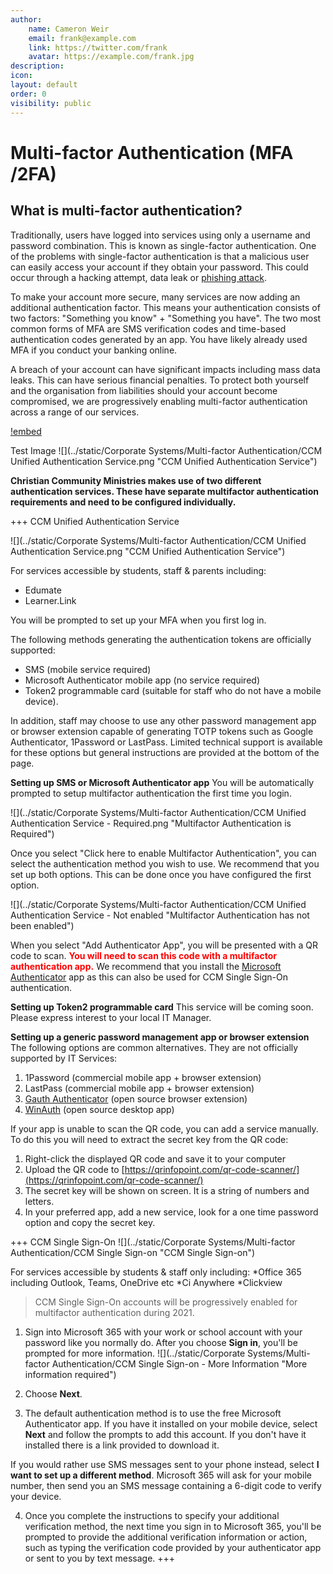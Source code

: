 ```yaml
---
author:
    name: Cameron Weir
    email: frank@example.com
    link: https://twitter.com/frank
    avatar: https://example.com/frank.jpg
description: 
icon: 
layout: default
order: 0
visibility: public
---
```

# Multi-factor Authentication (MFA /2FA)

## What is multi-factor authentication?

Traditionally, users have logged into services using only a username and password combination. This is known as single-factor authentication. One of the problems with single-factor authentication is that a malicious user can easily access your account if they obtain your password. This could occur through a hacking attempt, data leak or [phishing attack](https://ovic.vic.gov.au/privacy/for-agencies/guidance-and-resources/what-are-phishing-attacks-and-how-to-protect-against-them/).

To make your account more secure, many services are now adding an additional authentication factor. This means your authentication consists of two factors: "Something you know" + "Something you have". The two most common forms of MFA are SMS verification codes and time-based authentication codes generated by an app. You have likely already used MFA if you conduct your banking online.

A breach of your account can have significant impacts including mass data leaks. This can have serious financial penalties. To protect both yourself and the organisation from liabilities should your account become compromised, we are progressively enabling multi-factor authentication across a range of our services.

[!embed](https://www.microsoft.com/en-us/videoplayer/embed/RE4CQKG?pid=ocpVideo0-innerdiv-oneplayer&postJsllMsg=true&maskLevel=20&market=en-us)

Test Image
![](../static/Corporate Systems/Multi-factor Authentication/CCM Unified Authentication Service.png "CCM Unified Authentication Service")

**Christian Community Ministries makes use of two different authentication services. These have separate multifactor authentication requirements and need to be configured individually.**

+++ CCM Unified Authentication Service

![](../static/Corporate Systems/Multi-factor Authentication/CCM Unified Authentication Service.png "CCM Unified Authentication Service")

For services accessible by students, staff & parents including:
- Edumate
- Learner.Link

You will be prompted to set up your MFA when you first log in.

The following methods generating the authentication tokens are officially supported:
- SMS (mobile service required)
- Microsoft Authenticator mobile app (no service required)
- Token2 programmable card (suitable for staff who do not have a mobile device).

In addition, staff may choose to use any other password management app or browser extension capable of generating TOTP tokens such as Google Authenticator, 1Password or LastPass. Limited technical support is available for these options but general instructions are provided at the bottom of the page.

**Setting up SMS or Microsoft Authenticator app**
You will be automatically prompted to setup multifactor authentication the first time you login.

![](../static/Corporate Systems/Multi-factor Authentication/CCM Unified Authentication Service - Required.png "Multifactor Authentication is Required")

Once you select "Click here to enable Multifactor Authentication", you can select the authentication method you wish to use. We recommend that you set up both options. This can be done once you have configured the first option.

![](../static/Corporate Systems/Multi-factor Authentication/CCM Unified Authentication Service - Not enabled "Multifactor Authentication has not been enabled")

When you select "Add Authenticator App", you will be presented with a QR code to scan. <span style="color:red">**You will need to scan this code with a multifactor authentication app.**</span> We recommend that you install the [Microsoft Authenticator](https://www.microsoft.com/en-us/account/authenticator) app as this can also be used for CCM Single Sign-On authentication.

**Setting up Token2 programmable card**
This service will be coming soon. Please express interest to your local IT Manager.

**Setting up a generic password management app or browser extension**
The following options are common alternatives. They are not officially supported by IT Services:
1. 1Password (commercial mobile app + browser extension)
2. LastPass (commercial mobile app + browser extension)
3. [Gauth Authenticator](https://chrome.google.com/webstore/detail/gauth-authenticator/ilgcnhelpchnceeipipijaljkblbcobl) (open source browser extension)
4. [WinAuth](https://winauth.github.io/winauth/index.html) (open source desktop app)

If your app is unable to scan the QR code, you can add a service manually. To do this you will need to extract the secret key from the QR code:
1. Right-click the displayed QR code and save it to your computer
2. Upload the QR code to [https://qrinfopoint.com/qr-code-scanner/](https://qrinfopoint.com/qr-code-scanner/)
3. The secret key will be shown on screen. It is a string of numbers and letters.
4. In your preferred app, add a new service, look for a one time password option and copy the secret key.

+++ CCM Single Sign-On
![](../static/Corporate Systems/Multi-factor Authentication/CCM Single Sign-on "CCM Single Sign-on")

For services accessible by students & staff only including:
*Office 365 including Outlook, Teams, OneDrive etc
*Ci Anywhere
*Clickview

>CCM Single Sign-On accounts will be progressively enabled for multifactor authentication during 2021. 

1. Sign into Microsoft 365 with your work or school account with your password like you normally do. After you choose **Sign in**, you'll be prompted for more information.
![](../static/Corporate Systems/Multi-factor Authentication/CCM Single Sign-on - More Information "More information required")


2. Choose **Next**.


3. The default authentication method is to use the free Microsoft Authenticator app. If you have it installed on your mobile device, select **Next** and follow the prompts to add this account. If you don't have it installed there is a link provided to download it.

If you would rather use SMS messages sent to your phone instead, select **I want to set up a different method**. Microsoft 365 will ask for your mobile number, then send you an SMS message containing a 6-digit code to verify your device.


4. Once you complete the instructions to specify your additional verification method, the next time you sign in to Microsoft 365, you'll be prompted to provide the additional verification information or action, such as typing the verification code provided by your authenticator app or sent to you by text message.
+++
